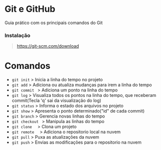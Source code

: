 # Git e GitHub 

Guia prático com os principais comandos do Git 

### Instalação

> https://git-scm.com/download

# Comandos 

* `git init` > Inicia a linha do tempo no projeto
* `git add` > Adiciona ou atualiza mudanças para irem a linha do tempo
* `git commit ` > Adiciona um ponto na linha do tempo
* `git log` > Visualiza todos os pontos na linha do tempo, que receberam commit(Tecla 'q' sai da visualização do log)
* `git status` > Informa o estado dos arquivos no projeto
* `git show` > Apresenta o ponto determinado("id" de cada commit)
* `git branch` > Gerencia novas linhas do tempo
* `git checkout ` > Manipula as linhas do tempo
* `git clone  ` > Clona um projeto
* `git remote  ` > Adiciona o repositorio local na nuvem
* `git pull` > Puxa as atualizações da nuvem
* `git push` > Envias as modificações para o repositorio na nuvem




